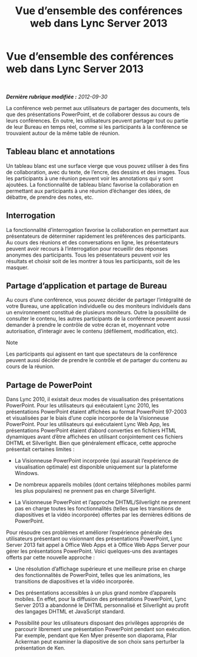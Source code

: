 ﻿---
title: Vue d’ensemble des conférences web dans Lync Server 2013
TOCTitle: Vue d’ensemble des conférences web dans Lync Server 2013
ms:assetid: 40616dc4-f705-4890-85bf-79f76a033a9b
ms:mtpsurl: https://technet.microsoft.com/fr-fr/library/Gg425913(v=OCS.15)
ms:contentKeyID: 49297004
ms.date: 05/20/2016
mtps_version: v=OCS.15
ms.translationtype: HT
---

# Vue d’ensemble des conférences web dans Lync Server 2013

 

_**Dernière rubrique modifiée :** 2012-09-30_

La conférence web permet aux utilisateurs de partager des documents, tels que des présentations PowerPoint, et de collaborer dessus au cours de leurs conférences. En outre, les utilisateurs peuvent partager tout ou partie de leur Bureau en temps réel, comme si les participants à la conférence se trouvaient autour de la même table de réunion.

## Tableau blanc et annotations

Un tableau blanc est une surface vierge que vous pouvez utiliser à des fins de collaboration, avec du texte, de l’encre, des dessins et des images. Tous les participants à une réunion peuvent voir les annotations qui y sont ajoutées. La fonctionnalité de tableau blanc favorise la collaboration en permettant aux participants à une réunion d’échanger des idées, de débattre, de prendre des notes, etc.

## Interrogation

La fonctionnalité d’interrogation favorise la collaboration en permettant aux présentateurs de déterminer rapidement les préférences des participants. Au cours des réunions et des conversations en ligne, les présentateurs peuvent avoir recours à l’interrogation pour recueillir des réponses anonymes des participants. Tous les présentateurs peuvent voir les résultats et choisir soit de les montrer à tous les participants, soit de les masquer.

## Partage d’application et partage de Bureau

Au cours d’une conférence, vous pouvez décider de partager l’intégralité de votre Bureau, une application individuelle ou des moniteurs individuels dans un environnement constitué de plusieurs moniteurs. Outre la possibilité de consulter le contenu, les autres participants de la conférence peuvent aussi demander à prendre le contrôle de votre écran et, moyennant votre autorisation, d’interagir avec le contenu (défilement, modification, etc).

> [!note]  
> Les participants qui agissent en tant que spectateurs de la conférence peuvent aussi décider de prendre le contrôle et de partager du contenu au cours de la réunion.

## Partage de PowerPoint

Dans Lync 2010, il existait deux modes de visualisation des présentations PowerPoint. Pour les utilisateurs qui exécutaient Lync 2010, les présentations PowerPoint étaient affichées au format PowerPoint 97-2003 et visualisées par le biais d’une copie incorporée de la Visionneuse PowerPoint. Pour les utilisateurs qui exécutaient Lync Web App, les présentations PowerPoint étaient d’abord converties en fichiers HTML dynamiques avant d’être affichées en utilisant conjointement ces fichiers DHTML et Silverlight. Bien que généralement efficace, cette approche présentait certaines limites :

  - La Visionneuse PowerPoint incorporée (qui assurait l’expérience de visualisation optimale) est disponible uniquement sur la plateforme Windows.

  - De nombreux appareils mobiles (dont certains téléphones mobiles parmi les plus populaires) ne prennent pas en charge Silverlight.

  - La Visionneuse PowerPoint et l’approche DHTML/Silverlight ne prennent pas en charge toutes les fonctionnalités (telles que les transitions de diapositives et la vidéo incorporée) offertes par les dernières éditions de PowerPoint.

Pour résoudre ces problèmes et améliorer l’expérience générale des utilisateurs présentant ou visionnant des présentations PowerPoint, Lync Server 2013 fait appel à Office Web Apps et à Office Web Apps Server pour gérer les présentations PowerPoint. Voici quelques-uns des avantages offerts par cette nouvelle approche :

  - Une résolution d’affichage supérieure et une meilleure prise en charge des fonctionnalités de PowerPoint, telles que les animations, les transitions de diapositives et la vidéo incorporée.

  - Des présentations accessibles à un plus grand nombre d’appareils mobiles. En effet, pour la diffusion des présentations PowerPoint, Lync Server 2013 a abandonné le DHTML personnalisé et Silverlight au profit des langages DHTML et JavaScript standard.

  - Possibilité pour les utilisateurs disposant des privilèges appropriés de parcourir librement une présentation PowerPoint pendant son exécution. Par exemple, pendant que Ken Myer présente son diaporama, Pilar Ackerman peut examiner la diapositive de son choix sans perturber la présentation de Ken.


